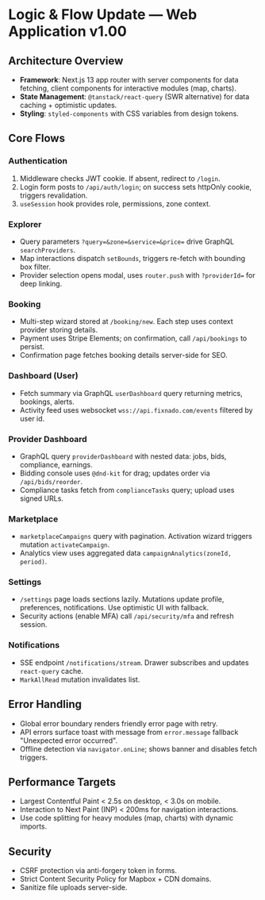 # Logic & Flow Update — Web Application v1.00

## Architecture Overview
- **Framework**: Next.js 13 app router with server components for data fetching, client components for interactive modules (map, charts).
- **State Management**: `@tanstack/react-query` (SWR alternative) for data caching + optimistic updates.
- **Styling**: `styled-components` with CSS variables from design tokens.

## Core Flows
### Authentication
1. Middleware checks JWT cookie. If absent, redirect to `/login`.
2. Login form posts to `/api/auth/login`; on success sets httpOnly cookie, triggers revalidation.
3. `useSession` hook provides role, permissions, zone context.

### Explorer
- Query parameters `?query=&zone=&service=&price=` drive GraphQL `searchProviders`.
- Map interactions dispatch `setBounds`, triggers re-fetch with bounding box filter.
- Provider selection opens modal, uses `router.push` with `?providerId=` for deep linking.

### Booking
- Multi-step wizard stored at `/booking/new`. Each step uses context provider storing details.
- Payment uses Stripe Elements; on confirmation, call `/api/bookings` to persist.
- Confirmation page fetches booking details server-side for SEO.

### Dashboard (User)
- Fetch summary via GraphQL `userDashboard` query returning metrics, bookings, alerts.
- Activity feed uses websocket `wss://api.fixnado.com/events` filtered by user id.

### Provider Dashboard
- GraphQL query `providerDashboard` with nested data: jobs, bids, compliance, earnings.
- Bidding console uses `@dnd-kit` for drag; updates order via `/api/bids/reorder`.
- Compliance tasks fetch from `complianceTasks` query; upload uses signed URLs.

### Marketplace
- `marketplaceCampaigns` query with pagination. Activation wizard triggers mutation `activateCampaign`.
- Analytics view uses aggregated data `campaignAnalytics(zoneId, period)`.

### Settings
- `/settings` page loads sections lazily. Mutations update profile, preferences, notifications. Use optimistic UI with fallback.
- Security actions (enable MFA) call `/api/security/mfa` and refresh session.

### Notifications
- SSE endpoint `/notifications/stream`. Drawer subscribes and updates `react-query` cache.
- `MarkAllRead` mutation invalidates list.

## Error Handling
- Global error boundary renders friendly error page with retry.
- API errors surface toast with message from `error.message` fallback "Unexpected error occurred".
- Offline detection via `navigator.onLine`; shows banner and disables fetch triggers.

## Performance Targets
- Largest Contentful Paint < 2.5s on desktop, < 3.0s on mobile.
- Interaction to Next Paint (INP) < 200ms for navigation interactions.
- Use code splitting for heavy modules (map, charts) with dynamic imports.

## Security
- CSRF protection via anti-forgery token in forms.
- Strict Content Security Policy for Mapbox + CDN domains.
- Sanitize file uploads server-side.
